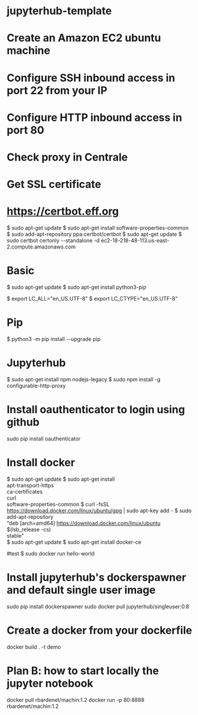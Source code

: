# jupyterhub-template

# Create an Amazon EC2 ubuntu machine
# Configure SSH  inbound access in port 22 from your IP
# Configure HTTP inbound access in port 80
# Check proxy in Centrale

# Get SSL certificate
# https://certbot.eff.org
$ sudo apt-get update
$ sudo apt-get install software-properties-common
$ sudo add-apt-repository ppa:certbot/certbot
$ sudo apt-get update
$ sudo certbot certonly --standalone -d ec2-18-218-48-113.us-east-2.compute.amazonaws.com

# Basic
$ sudo apt-get update
$ sudo apt-get install python3-pip

$ export LC_ALL="en_US.UTF-8"
$ export LC_CTYPE="en_US.UTF-8"

# Pip
$ python3 -m pip install --upgrade pip

# Jupyterhub
$ sudo apt-get install npm nodejs-legacy
$ sudo npm install -g configurable-http-proxy

# Install oauthenticator to login using github
sudo pip install oauthenticator

# Install docker
$ sudo apt-get update
$ sudo apt-get install \
    apt-transport-https \
    ca-certificates \
    curl \
    software-properties-common
$ curl -fsSL https://download.docker.com/linux/ubuntu/gpg | sudo apt-key add -
$ sudo add-apt-repository \
   "deb [arch=amd64] https://download.docker.com/linux/ubuntu \
   $(lsb_release -cs) \
   stable"   
$ sudo apt-get update
$ sudo apt-get install docker-ce

#test
$ sudo docker run hello-world

# Install jupyterhub's dockerspawner and default single user image
sudo pip install dockerspawner
sudo docker pull jupyterhub/singleuser:0.8


# Create a docker from your dockerfile
docker build . -t demo

# Plan B: how to start locally the jupyter notebook

docker pull rbardenet/machin:1.2
docker run -p 80:8888 rbardenet/machin:1.2
